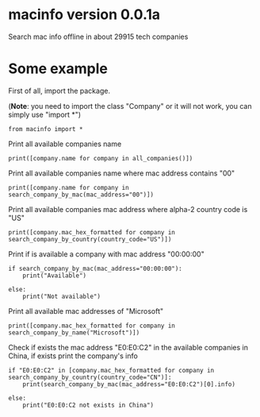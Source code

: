 # macinfo version 0.0.1a
Search mac info offline in about 29915 tech companies

# Some example

First of all, import the package.

(**Note**: you need to import the class "Company" or it will not work, you can simply use "import *")

```
from macinfo import *
```
Print all available companies name
```
print([company.name for company in all_companies()])
```
Print all available companies name where mac address contains "00"
```
print([company.name for company in search_company_by_mac(mac_address="00")])
```
Print all available companies mac address where alpha-2 country code is "US"
```
print([company.mac_hex_formatted for company in search_company_by_country(country_code="US")])
```
Print if is available a company with mac address "00:00:00"
```
if search_company_by_mac(mac_address="00:00:00"):
    print("Available")

else:
    print("Not available")
```
Print all available mac addresses of "Microsoft" 
```
print([company.mac_hex_formatted for company in search_company_by_name("Microsoft")])
```
Check if exists the mac address "E0:E0:C2" in the available companies in China, if exists print the company's info
```
if "E0:E0:C2" in [company.mac_hex_formatted for company in search_company_by_country(country_code="CN")]:
    print(search_company_by_mac(mac_address="E0:E0:C2")[0].info)

else:
    print("E0:E0:C2 not exists in China")
```
